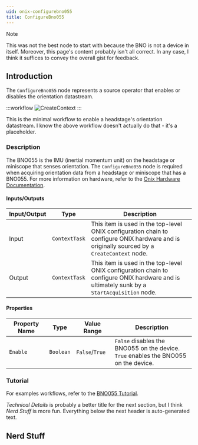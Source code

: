 ```yaml
---
uid: onix-configurebno055
title: ConfigureBno055
---
```


> [!NOTE]
> This was not the best node to start with because the BNO is not a device in itself. Moreover, this page's content probably isn't all correct. In any case, I think it suffices to convey the overall gist for feedback.

## Introduction

The `ConfigureBno055` node represents a source operator that enables or disables the orientation datastream. 

:::workflow 
![CreateContext](~/workflows/create-context.bonsai)
:::

This is the minimal workflow to enable a headstage's orientation datastream. I know the above workflow doesn't actually do that - it's a placeholder.

### Description

The BNO055 is the IMU (inertial momentum unit) on the headstage or miniscope that senses orientation. The `ConfigureBno055` node is required when acquiring orientation data from a headstage or miniscope that has a BNO055. For more information on hardware, refer to the [Onix Hardware Documentation](https://open-ephys.github.io/onix-docs). 

#### Inputs/Outputs

| Input/Output | Type          | Description                                                                                                                                 |    
| ------------ | ------------- | ------------------------------------------------------------------------------------------------------------------------------------------- |  
| Input        | `ContextTask` | This item is used in the top-level ONIX configuration chain to configure ONIX hardware and is originally sourced by a `CreateContext` node. |
| Output       | `ContextTask` | This item is used in the top-level ONIX configuration chain to configure ONIX hardware and is ultimately sunk by a `StartAcquisition` node. |

#### Properties

| Property Name | Type      | Value Range    | Description                                                                             |    
| ------------- | --------- | -------------- | --------------------------------------------------------------------------------------- | 
| `Enable`      | `Boolean` | `False`/`True` | `False` disables the BNO055 on the device.<br>`True` enables the BNO055 on the  device. |

### Tutorial

For examples workflows, refer to the [BNO055 Tutorial](~/tutorials/rhs2116-tut.md).

*Technical Details* is probably a better title for the next section, but I think *Nerd Stuff* is more fun. Everything below the next header is auto-generated text.

## Nerd Stuff

